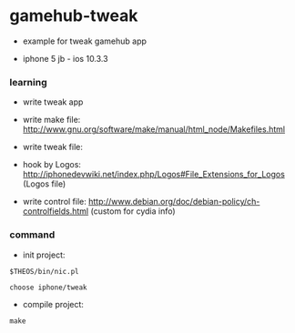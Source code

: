 # gamehub-tweak

* example for tweak gamehub app

* iphone 5 jb - ios 10.3.3

### learning

* write tweak app

* write make file: http://www.gnu.org/software/make/manual/html_node/Makefiles.html

* write tweak file:

* hook by Logos: http://iphonedevwiki.net/index.php/Logos#File_Extensions_for_Logos (Logos file)

* write control file: http://www.debian.org/doc/debian-policy/ch-controlfields.html (custom for cydia info)

### command

* init project:

`$THEOS/bin/nic.pl`

`choose iphone/tweak`

* compile project:

`make`
